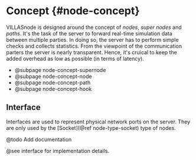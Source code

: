 # Concept {#node-concept}

VILLASnode is designed around the concept of _nodes_, _super nodes_ and _paths_.
It's the task of the server to forward real-time simulation data between multiple parties.
In doing so, the server has to perform simple checks and collects statistics.
From the viewpoint of the communication parters the server is nearly transparent.
Hence, it's cruical to keep the added overhead as low as possible (in terms of latency).

- @subpage node-concept-supernode
- @subpage node-concept-node
- @subpage node-concept-path
- @subpage node-concept-hook

## Interface

Interfaces are used to represent physical network ports on the server.
They are only used by the [Socket](@ref node-type-socket) type of nodes.

@todo Add documentation

@see interface for implementation details.
